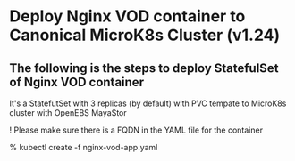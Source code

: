 # Deploy Nginx VOD container to Canonical MicroK8s Cluster (v1.24)

## The following is the steps to deploy StatefulSet of Nginx VOD container 
It's a StatefutSet with 3 replicas (by default) with PVC tempate to MicroK8s cluster with OpenEBS MayaStor 

! Please make sure there is a FQDN in the YAML file for the container 

% kubectl create -f nginx-vod-app.yaml
